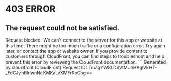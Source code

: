 # 403 ERROR

## The request could not be satisfied.

Request blocked. We can't connect to the server for this app or website at this time. There might be too much traffic or a configuration error. Try again later, or contact the app or website owner. If you provide content to customers through CloudFront, you can find steps to troubleshoot and help prevent this error by reviewing the CloudFront documentation. ```
Generated by cloudfront (CloudFront)
Request ID: TmZgYW8LDSVtMJhHAglVkHT-_FdCJyhBlrlwnNcKMKaLvXMFrRpCbg==

```

